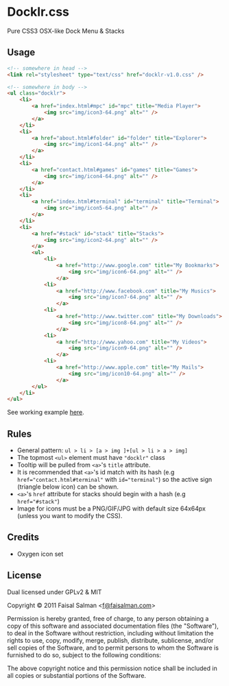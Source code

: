# Docklr.css

Pure CSS3 OSX-like Dock Menu & Stacks

## Usage

```html
<!-- somewhere in head -->
<link rel="stylesheet" type="text/css" href="docklr-v1.0.css" />

<!-- somewhere in body -->
<ul class="docklr">
    <li>
        <a href="index.html#mpc" id="mpc" title="Media Player">
            <img src="img/icon3-64.png" alt="" />
        </a>
    </li>
    <li>
        <a href="about.html#folder" id="folder" title="Explorer">
            <img src="img/icon1-64.png" alt="" />
        </a>
    </li>    
    <li>
        <a href="contact.html#games" id="games" title="Games">
            <img src="img/icon4-64.png" alt="" />
        </a>
    </li>
    <li>
        <a href="index.html#terminal" id="terminal" title="Terminal">
            <img src="img/icon5-64.png" alt="" />
        </a>
    </li>
    <li>
        <a href="#stack" id="stack" title="Stacks">
            <img src="img/icon2-64.png" alt="" />
        </a>
        <ul>
            <li>
                <a href="http://www.google.com" title="My Bookmarks">
                    <img src="img/icon6-64.png" alt="" />
                </a>
            <li>
                <a href="http://www.facebook.com" title="My Musics">
                    <img src="img/icon7-64.png" alt="" />
                </a>
            <li>
                <a href="http://www.twitter.com" title="My Downloads">
                    <img src="img/icon8-64.png" alt="" />
                </a>
            <li>
                <a href="http://www.yahoo.com" title="My Videos">
                    <img src="img/icon9-64.png" alt="" />
                </a>
            <li>
                <a href="http://www.apple.com" title="My Mails">
                    <img src="img/icon10-64.png" alt="" />
                </a>
        </ul>
    </li>
</ul>
```

See working example [here](https://faisalman.github.io/docklr-css). 

## Rules

* General pattern: `ul > li > [a > img ]+[ul > li > a > img]`
* The topmost `<ul>` element must have `"docklr"` class
* Tooltip will be pulled from `<a>`'s `title` attribute.
* It is recommended that `<a>`'s id match with its hash (e.g `href="contact.html#terminal"` with `id="terminal"`) so the active sign (triangle below icon) can be shown.
* `<a>`'s `href` attribute for stacks should begin with a hash (e.g `href="#stack"`)
* Image for icons must be a PNG/GIF/JPG with default size 64x64px (unless you want to modify the CSS).

## Credits

* Oxygen icon set

## License

Dual licensed under GPLv2 & MIT

Copyright © 2011 Faisal Salman <<f@faisalman.com>>

Permission is hereby granted, free of charge, to any person obtaining a copy of 
this software and associated documentation files (the "Software"), to deal in 
the Software without restriction, including without limitation the rights to use, 
copy, modify, merge, publish, distribute, sublicense, and/or sell copies of the 
Software, and to permit persons to whom the Software is furnished to do so, 
subject to the following conditions:

The above copyright notice and this permission notice shall be included in all 
copies or substantial portions of the Software.